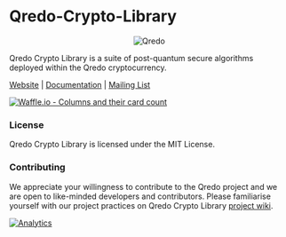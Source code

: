 # Qredo-Crypto-Library

<p align="center">
  <img src="https://raw.githubusercontent.com/GTiP-Alliance/GTiP-Crypto-Library/master/assets/git_logo.jpg" alt="Qredo"/>
</p>

Qredo Crypto Library is a suite of post-quantum secure algorithms deployed within the Qredo cryptocurrency.

[Website](https://qredo.org/) |
[Documentation](http://docs.qredo.org/) |
[Mailing List](https://qredo.org) 

[![Waffle.io - Columns and their card count](https://badge.waffle.io/qredo/Qredo-Crypto-Library.svg?columns=all)](https://waffle.io/qredo/Qredo-Crypto-Library)
### License

Qredo Crypto Library is licensed under the MIT License.

### Contributing

We appreciate your willingness to contribute to the Qredo project and we are open to like-minded developers and contributors.  Please
familiarise yourself with our project practices on Qredo Crypto Library [project wiki](https://github.com/qredo/Qredo-Crypto-Library/wiki).

[![Analytics](https://ga-beacon.appspot.com/UA-111409819-2/qredo/Qredo-Crypto-Library?pixel)](https://github.com/igrigorik/ga-beacon)
